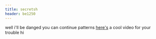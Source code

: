 ```yaml
---
title: secretsh
header: be1250
---
```


well i'll be danged you can continue patterns
[here's](https://www.youtube.com/watch?v=vskKWizPARM) a cool video for your trouble
hi